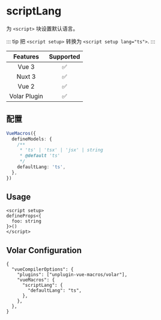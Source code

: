 # scriptLang <PackageVersion name="@vue-macros/script-lang" />

<StabilityLevel level="experimental" />

为 `<script>` 块设置默认语言。

::: tip
把 `<script setup>` 转换为 `<script setup lang="ts">`.
:::

|   Features   |     Supported      |
| :----------: | :----------------: |
|    Vue 3     | :white_check_mark: |
|    Nuxt 3    | :white_check_mark: |
|    Vue 2     | :white_check_mark: |
| Volar Plugin | :white_check_mark: |

## 配置

```ts
VueMacros({
  defineModels: {
    /**
     * 'ts' | 'tsx' | 'jsx' | string
     * @default 'ts'
     */
    defaultLang: 'ts',
  },
})
```

## Usage

```vue twoslash
<script setup>
defineProps<{
  foo: string
}>()
</script>
```

## Volar Configuration

```jsonc {3,5-7} [tsconfig.json]
{
  "vueCompilerOptions": {
    "plugins": ["unplugin-vue-macros/volar"],
    "vueMacros": {
      "scriptLang": {
        "defaultLang": "ts",
      },
    },
  },
}
```
